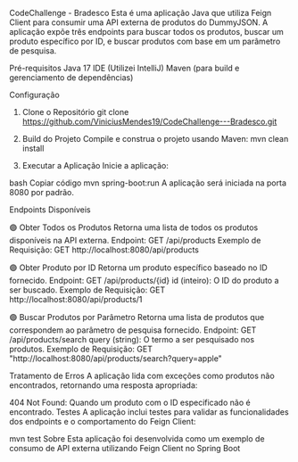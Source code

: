 CodeChallenge - Bradesco
Esta é uma aplicação Java que utiliza Feign Client para consumir uma API externa de produtos do DummyJSON. A aplicação expõe três endpoints para buscar todos os produtos, buscar um produto específico por ID, e buscar produtos com base em um parâmetro de pesquisa.

Pré-requisitos
Java 17
IDE (Utilizei IntelliJ)
Maven (para build e gerenciamento de dependências)

Configuração

1. Clone o Repositório
git clone https://github.com/ViniciusMendes19/CodeChallenge---Bradesco.git

3. Build do Projeto
Compile e construa o projeto usando Maven:
mvn clean install

5. Executar a Aplicação
Inicie a aplicação:

bash
Copiar código
mvn spring-boot:run
A aplicação será iniciada na porta 8080 por padrão.

Endpoints Disponíveis

🟣 Obter Todos os Produtos
Retorna uma lista de todos os produtos disponíveis na API externa.
Endpoint: GET /api/products
Exemplo de Requisição:
GET http://localhost:8080/api/products

🟣 Obter Produto por ID
Retorna um produto específico baseado no ID fornecido.
Endpoint: GET /api/products/{id}
id (inteiro): O ID do produto a ser buscado.
Exemplo de Requisição:
GET http://localhost:8080/api/products/1

🟣 Buscar Produtos por Parâmetro
Retorna uma lista de produtos que correspondem ao parâmetro de pesquisa fornecido.
Endpoint: GET /api/products/search
query (string): O termo a ser pesquisado nos produtos.
Exemplo de Requisição:
GET "http://localhost:8080/api/products/search?query=apple"

Tratamento de Erros
A aplicação lida com exceções como produtos não encontrados, retornando uma resposta apropriada:

404 Not Found: Quando um produto com o ID especificado não é encontrado.
Testes
A aplicação inclui testes para validar as funcionalidades dos endpoints e o comportamento do Feign Client:

mvn test
Sobre
Esta aplicação foi desenvolvida como um exemplo de consumo de API externa utilizando Feign Client no Spring Boot
